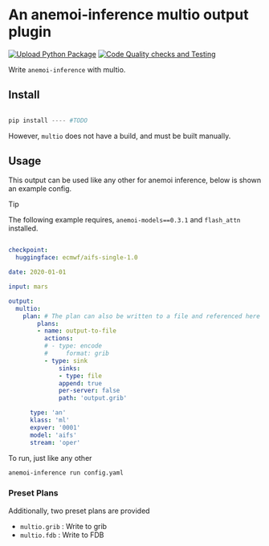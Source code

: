 # An anemoi-inference multio output plugin

[![Upload Python Package](https://github.com/ecmwf/anemoi-inference-output-multio/actions/workflows/python-publish.yml/badge.svg)](https://github.com/ecmwf/anemoi-inference-output-multio/actions/workflows/python-publish.yml)
[![Code Quality checks and Testing](https://github.com/ecmwf/anemoi-inference-output-multio/actions/workflows/python-pull-request.yml/badge.svg)](https://github.com/ecmwf/anemoi-inference-output-multio/actions/workflows/python-pull-request.yml)

Write `anemoi-inference` with multio.

## Install

```python

pip install ---- #TODO

```

However, `multio` does not have a build, and must be built manually.

## Usage

This output can be used like any other for anemoi inference, below is shown an example config.

> [!TIP]
> The following example requires, `anemoi-models==0.3.1` and `flash_attn` installed.

```yaml

checkpoint:
  huggingface: ecmwf/aifs-single-1.0

date: 2020-01-01

input: mars

output:
  multio:
    plan: # The plan can also be written to a file and referenced here
        plans:
        - name: output-to-file
          actions:
          # - type: encode
          #     format: grib
          - type: sink
              sinks:
              - type: file
              append: true
              per-server: false
              path: 'output.grib'

      type: 'an'
      klass: 'ml'
      expver: '0001'
      model: 'aifs'
      stream: 'oper'
```

To run, just like any other

```bash
anemoi-inference run config.yaml
```

### Preset Plans

Additionally, two preset plans are provided

- `multio.grib` : Write to grib
- `multio.fdb`  : Write to FDB
